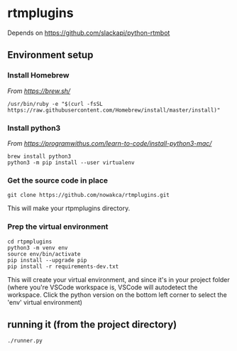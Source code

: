 # rtmplugins

Depends on https://github.com/slackapi/python-rtmbot

## Environment setup

### Install Homebrew
_From https://brew.sh/_

```
/usr/bin/ruby -e "$(curl -fsSL https://raw.githubusercontent.com/Homebrew/install/master/install)"
```

### Install python3
_From https://programwithus.com/learn-to-code/install-python3-mac/_

```
brew install python3
python3 -m pip install --user virtualenv
```

### Get the source code in place

```
git clone https://github.com/nowakca/rtmplugins.git
```

This will make your rtpmplugins directory.

### Prep the virtual environment
```
cd rtpmplugins
python3 -m venv env
source env/bin/activate
pip install --upgrade pip
pip install -r requirements-dev.txt
```

This will create your virtual environment, and since it's in your project folder (where you're VSCode workspace is, VSCode will autodetect the workspace. Click the python version on the bottom left corner to select the 'env' virtual environment)

## running it (from the project directory)

```
./runner.py
```
